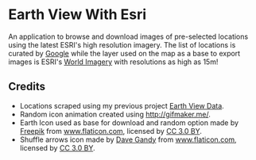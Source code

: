 # Earth View With Esri
An application to browse and download images of pre-selected locations using the latest ESRI's high resolution imagery.  The list of locations is curated by [Google](http://earthview.withgoogle.com/) while the layer used on the map as a base to export images is ESRI's [World Imagery](https://www.arcgis.com/home/item.html?id=10df2279f9684e4a9f6a7f08febac2a9) with resolutions as high as 15m!  

## Credits ##  
* Locations scraped using my previous project [Earth View Data](https://github.com/SirGandal/earthviewdata).
* Random icon animation created using http://gifmaker.me/.
* Earth Icon used as base for download and random option made by <a href="http://www.freepik.com" title="Freepik">Freepik</a> from <a href="http://www.flaticon.com" title="Flaticon">www.flaticon.com</a>, licensed by <a href="http://creativecommons.org/licenses/by/3.0/" title="Creative Commons BY 3.0" target="_blank">CC 3.0 BY</a>.
* Shuffle arrows icon made by <a href="http://www.flaticon.com/authors/dave-gandy" title="Dave Gandy">Dave Gandy</a> from <a href="http://www.flaticon.com" title="Flaticon">www.flaticon.com</a>, licensed by <a href="http://creativecommons.org/licenses/by/3.0/" title="Creative Commons BY 3.0" target="_blank">CC 3.0 BY</a>.
